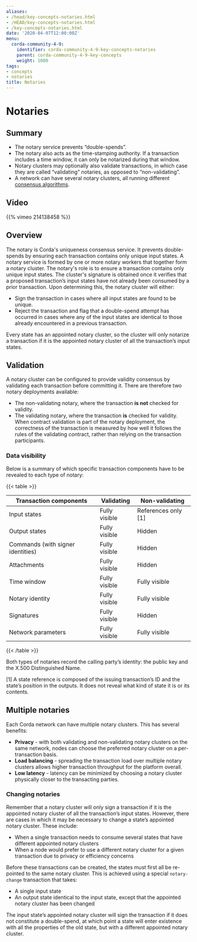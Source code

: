```yaml
---
aliases:
- /head/key-concepts-notaries.html
- /HEAD/key-concepts-notaries.html
- /key-concepts-notaries.html
date: '2020-04-07T12:00:00Z'
menu:
  corda-community-4-9:
    identifier: corda-community-4-9-key-concepts-notaries
    parent: corda-community-4-9-key-concepts
    weight: 1080
tags:
- concepts
- notaries
title: Notaries
---
```



# Notaries

## Summary

* The notary service prevents “double-spends”.
* The notary also acts as the time-stamping authority. If a transaction includes a time window, it can only be notarized during that window.
* Notary clusters may optionally also validate transactions, in which case they are called “validating” notaries, as opposed to “non-validating”.
* A network can have several notary clusters, all running different [consensus algorithms](../../../../../en/platform/corda/4.8/open-source/key-concepts-consensus.md).

## Video

{{% vimeo 214138458 %}}

## Overview

The notary is Corda's uniqueness consensus service. It prevents double-spends by ensuring each transaction contains only unique input states. A notary service is formed by one or more notary workers that together form a notary cluster. The notary's role is to ensure a
transaction contains only unique input states. The cluster's signature is obtained once it verifies
that a proposed transaction’s input states have not already been consumed by a prior transaction. Upon determining this, the notary cluster will either:

* Sign the transaction in cases where all input states are found to be unique.
* Reject the transaction and flag that a double-spend attempt has occurred in cases where any of the input states are identical to those already encountered in a previous transaction.

Every state has an appointed notary cluster, so the cluster will only notarize a transaction if it is the appointed notary cluster of all the transaction’s input states.

## Validation

A notary cluster can be configured to provide validity consensus by validating each transaction
before committing it. There are therefore two notary deployments available:

* The non-validating notary, where the transaction **is not** checked for validity.
* The validating notary, where the transaction **is** checked for validity. When contract validation is part of the notary deployment, the correctness of the transaction is measured by how well it follows the rules of the validating contract,
rather than relying on the transaction participants.

### Data visibility

Below is a summary of which specific transaction components have to be revealed to each type of notary:

{{< table >}}

|Transaction components|Validating|Non-validating|
|-----------------------------------|---------------|-----------------------|
|Input states|Fully visible|References only \[1\]|
|Output states|Fully visible|Hidden|
|Commands (with signer identities)|Fully visible|Hidden|
|Attachments|Fully visible|Hidden|
|Time window|Fully visible|Fully visible|
|Notary identity|Fully visible|Fully visible|
|Signatures|Fully visible|Hidden|
|Network parameters|Fully visible|Fully visible|

{{< /table >}}

Both types of notaries record the calling party’s identity: the public key and the X.500 Distinguished Name.

<a name="key-concepts-notaries-id1"></a>

\[1\]
A state reference is composed of the issuing transaction’s ID and the state’s position in the outputs. It does not
reveal what kind of state it is or its contents.

## Multiple notaries

Each Corda network can have multiple notary clusters. This has several benefits:

* **Privacy** - with both validating and non-validating notary clusters on the same network, nodes can choose the preferred
notary cluster on a per-transaction basis.
* **Load balancing** - spreading the transaction load over multiple notary clusters allows higher transaction
throughput for the platform overall.
* **Low latency** - latency can be minimized by choosing a notary cluster physically closer to the transacting parties.

### Changing notaries

Remember that a notary cluster will only sign a transaction if it is the appointed notary cluster of all the
transaction’s input states. However, there are cases in which it may be necessary to change a state’s appointed notary cluster.
These include:

* When a single transaction needs to consume several states that have different appointed notary clusters
* When a node would prefer to use a different notary cluster for a given transaction due to privacy or efficiency
concerns

Before these transactions can be created, the states must first all be re-pointed to the same notary cluster. This is
achieved using a special `notary-change` transaction that takes:

* A single input state
* An output state identical to the input state, except that the appointed notary cluster has been changed

The input state’s appointed notary cluster will sign the transaction if it does not constitute a double-spend, at which
point a state will enter existence with all the properties of the old state, but with a different appointed notary
cluster.

